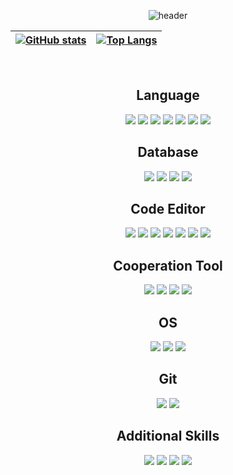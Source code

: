 <div align="center">
  
  ![header](https://capsule-render.vercel.app/api?type=soft&color=ffffff&text=Jeongho's%20Github)

  
  |[![GitHub stats](https://github-readme-stats.vercel.app/api?username=jeongho0715&count_private=true&show_icons=true&theme=transparent&hide_border=true)](https://github.com/anuraghazra/github-readme-stats)|[![Top Langs](https://github-readme-stats.vercel.app/api/top-langs/?username=jeongho0715&layout=compact&hide_border=true)](https://github.com/anuraghazra/github-readme-stats)|
  | ------------- | ------------- |
  <br/>

  ## Language
  <img src="https://img.shields.io/badge/Python-3776AB?style=for-the-badge&logo=Python&logoColor=white">
  <img src="https://img.shields.io/badge/R-276DC3?style=for-the-badge&logo=R&logoColor=white">
  <img src="https://img.shields.io/badge/HTML5-E34F26?style=for-the-badge&logo=HTML5&logoColor=white">
  <img src="https://img.shields.io/badge/JavaScript-F7DF1E?style=for-the-badge&logo=JavaScript&logoColor=white">
  <img src="https://img.shields.io/badge/CSS3-1572B6?style=for-the-badge&logo=CSS3&logoColor=white">
  <img src="https://img.shields.io/badge/C++-00599C?style=for-the-badge&logo=Cplusplus&logoColor=white">
  <img src="https://img.shields.io/badge/Markdown-000000?style=for-the-badge&logo=Markdown&logoColor=white">

  ## Database
  <img src="https://img.shields.io/badge/MySQL-4479A1?style=for-the-badge&logo=MySQL&logoColor=white">
  <img src="https://img.shields.io/badge/Oracle SQL-F80000?style=for-the-badge&logo=Oracle&logoColor=white">
  <img src="https://img.shields.io/badge/MariaDB-003545?style=for-the-badge&logo=MariaDB&logoColor=white">
  <img src="https://img.shields.io/badge/Django-092E20?style=for-the-badge&logo=Django&logoColor=white">

  ## Code Editor
  <img src="https://img.shields.io/badge/IntellJ-000000?style=for-the-badge&logo=Intellij IDEA&logoColor=white">
  <img src="https://img.shields.io/badge/RStudio-75AADB?style=for-the-badge&logo=RStudio&logoColor=white">
  <img src="https://img.shields.io/badge/PyCharm-000000?style=for-the-badge&logo=PyCharm&logoColor=white">
  <img src="https://img.shields.io/badge/Google Colab-F9AB00?style=for-the-badge&logo=Google Colab&logoColor=white">
  <img src="https://img.shields.io/badge/Visual Studio-5C2D91?style=for-the-badge&logo=Visual Studio&logoColor=white">
  <img src="https://img.shields.io/badge/Visual Studio Code-007ACC?style=for-the-badge&logo=Visual Studio Code&logoColor=white">
  <img src="https://img.shields.io/badge/Jupyter-F37626?style=for-the-badge&logo=Jupyter&logoColor=white">
  

  ## Cooperation Tool
  <img src="https://img.shields.io/badge/Microsoft OneDrive-0078D4?style=for-the-badge&logo=Microsoft OneDrive&logoColor=white">
  <img src="https://img.shields.io/badge/Dropbox-0061FF?style=for-the-badge&logo=Dropbox&logoColor=white">
  <img src="https://img.shields.io/badge/Google Drive-4285F4?style=for-the-badge&logo=Google Drive&logoColor=white">
  <img src="https://img.shields.io/badge/Notion-000000?style=for-the-badge&logo=Notion&logoColor=white">

  ## OS
  <img src="https://img.shields.io/badge/Windows-0078D4?style=for-the-badge&logo=Windows&logoColor=white">
  <img src="https://img.shields.io/badge/Android-3DDC84?style=for-the-badge&logo=Android&logoColor=white">
  <img src="https://img.shields.io/badge/Linux-FCC624?style=for-the-badge&logo=Linux&logoColor=white">

  ## Git
  <img src="https://img.shields.io/badge/Git-F05032?style=for-the-badge&logo=Git&logoColor=white">
  <img src="https://img.shields.io/badge/GitHub-181717?style=for-the-badge&logo=GitHub&logoColor=white">
  
  ## Additional Skills
  <img src="https://img.shields.io/badge/Adobe Photoshop-31A8FF?style=for-the-badge&logo=Adobe Photoshop&logoColor=white">
  <img src="https://img.shields.io/badge/Adobe Illustrator-FF9A00?style=for-the-badge&logo=Adobe Illustrator&logoColor=white">
  <img src="https://img.shields.io/badge/Microsoft Office-D83B01?style=for-the-badge&logo=Microsoft Office&logoColor=white">
  <img src="https://img.shields.io/badge/Microsoft Outlook-0078D4?style=for-the-badge&logo=Microsoft Outlook&logoColor=white">
  </div>

